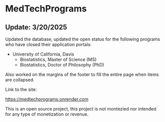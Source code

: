 # MedTechPrograms

## Update: 3/20/2025
Updated the database, updated the open status for the following programs who have closed their application portals:
- University of California, Davis
    - Biostatistics, Master of Science (MS) 
    - Biostatistics, Doctor of Philosophy (PhD)

Also worked on the margins of the footer to fill the entire page when items are collapsed.

Link to the site:

https://medtechprograms.onrender.com

This is an open source project, this project is not montezied 
nor intended for any type of monetization or revenue.